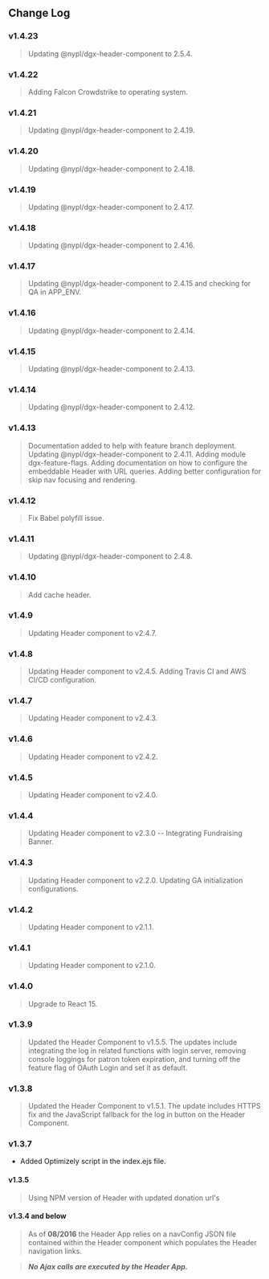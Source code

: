 ## Change Log

### v1.4.23
> Updating @nypl/dgx-header-component to 2.5.4.

### v1.4.22
> Adding Falcon Crowdstrike to operating system.

### v1.4.21
> Updating @nypl/dgx-header-component to 2.4.19.

### v1.4.20
> Updating @nypl/dgx-header-component to 2.4.18.

### v1.4.19
> Updating @nypl/dgx-header-component to 2.4.17.

### v1.4.18
> Updating @nypl/dgx-header-component to 2.4.16.

### v1.4.17
> Updating @nypl/dgx-header-component to 2.4.15 and checking for QA in APP_ENV.

### v1.4.16
> Updating @nypl/dgx-header-component to 2.4.14.

### v1.4.15
> Updating @nypl/dgx-header-component to 2.4.13.

### v1.4.14
> Updating @nypl/dgx-header-component to 2.4.12.

### v1.4.13
> Documentation added to help with feature branch deployment.
> Updating @nypl/dgx-header-component to 2.4.11.
> Adding module dgx-feature-flags.
> Adding documentation on how to configure the embeddable Header with URL queries.
> Adding better configuration for skip nav focusing and rendering.

### v1.4.12
> Fix Babel polyfill issue.

### v1.4.11
> Updating @nypl/dgx-header-component to 2.4.8.

### v1.4.10
> Add cache header.

### v1.4.9
> Updating Header component to v2.4.7.

### v1.4.8
> Updating Header component to v2.4.5.
> Adding Travis CI and AWS CI/CD configuration.

### v1.4.7
> Updating Header component to v2.4.3.

### v1.4.6
> Updating Header component to v2.4.2.

### v1.4.5
> Updating Header component to v2.4.0.

### v1.4.4
> Updating Header component to v2.3.0 -- Integrating Fundraising Banner.

### v1.4.3
> Updating Header component to v2.2.0.
> Updating GA initialization configurations.

### v1.4.2
> Updating Header component to v2.1.1.

### v1.4.1
> Updating Header component to v2.1.0.

### v1.4.0
> Upgrade to React 15.

### v1.3.9
> Updated the Header Component to v1.5.5. The updates include integrating the log in related functions with login server, removing console loggings for patron token expiration, and turning off the feature flag of OAuth Login and set it as default.

### v1.3.8
> Updated the Header Component to v1.5.1. The update includes HTTPS fix and the JavaScript fallback for the log in button on the Header Component.

### v1.3.7
- Added Optimizely script in the index.ejs file.

#### v1.3.5
> Using NPM version of Header with updated donation url's

#### v1.3.4 and below
> As of **08/2016** the Header App relies on a navConfig JSON file contained within the
Header component which populates the Header navigation links.

> ***No Ajax calls are executed by the Header App.***
